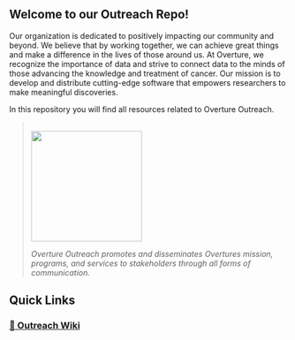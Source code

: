 ## Welcome to our Outreach Repo!

Our organization is dedicated to positively impacting our community and beyond. We believe that by working together, we can achieve great things and make a difference in the lives of those around us. At Overture, we recognize the importance of data and strive to connect data to the minds of those advancing the knowledge and treatment of cancer. Our mission is to develop and distribute cutting-edge software that empowers researchers to make meaningful discoveries.

In this repository you will find all resources related to Overture Outreach.

> </br>
> <div align="left">
> <img src='https://user-images.githubusercontent.com/59712867/211955307-9d8ca50d-6b02-49c5-a775-9dd8b9793b0b.png' href="https://github.com/MitchellShiell/Outreach/wiki" width='200' hspace="0">
> </div>
> 
> *Overture Outreach promotes and disseminates Overtures mission, programs, and services to stakeholders through all forms of communication.*
> </br>
>


## Quick Links

### [:book: Outreach Wiki](https://github.com/MitchellShiell/Outreach/wiki)

